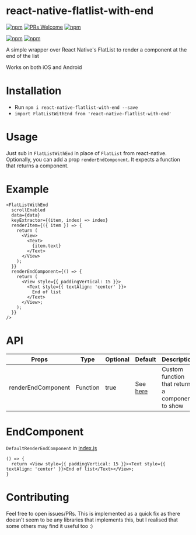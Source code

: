 # react-native-flatlist-with-end 
[![npm](https://img.shields.io/npm/v/react-native-flatlist-with-end.svg?style=flat-square)](https://www.npmjs.com/package/react-native-flatlist-with-end)
[ ![PRs Welcome](https://img.shields.io/badge/PRs-Welcome-brightgreen.svg)](https://github.com/jjingrong/react-native-flatlist-with-end/pulls)
[![npm](https://img.shields.io/npm/l/react-native-flatlist-with-end.svg?style=flat-square)](https://www.npmjs.com/package/react-native-flatlist-with-end)

[![npm](https://img.shields.io/npm/dm/react-native-flatlist-with-end.svg?style=flat-square)](https://www.npmjs.com/package/react-native-flatlist-with-end)
[![npm](https://img.shields.io/npm/dt/react-native-flatlist-with-end.svg?style=flat-square)]([![npm](https://img.shields.io/npm/dt/express.svg)](https://www.npmjs.com/package/react-native-flatlist-with-end))

A simple wrapper over React Native's FlatList to render a component at the end of the list

Works on both iOS and Android

# Installation

- Run `npm i react-native-flatlist-with-end --save`
- `import FlatListWithEnd from 'react-native-flatlist-with-end'`

# Usage

Just sub in `FlatListWithEnd` in place of `FlatList` from react-native.
Optionally, you can add a prop `renderEndComponent`. It expects a function that returns a component.

# Example
```
<FlatListWithEnd
  scrollEnabled
  data={data}
  keyExtractor={(item, index) => index}
  renderItem={({ item }) => {
    return (
      <View>
        <Text>
          {item.text}
        </Text>
      </View>
    );
  }}
  renderEndComponent={() => {
    return (
      <View style={{ paddingVertical: 15 }}>
        <Text style={{ textAlign: 'center' }}>
          End of list
        </Text>
      </View>;
    );
  }}
/>
```

# API


Props              | Type     | Optional | Default     | Description
----------------- | -------- | -------- | ----------- | -----------
renderEndComponent  | Function | true | See [here](https://github.com/jjingrong/react-native-flatlist-with-end/blob/master/README.md#endcomponent)  | Custom function that returns a component to show 


# EndComponent

`DefaultRenderEndComponent` in [index.js](https://github.com/jjingrong/react-native-flatlist-with-end/blob/master/index.js)
```
() => {
  return <View style={{ paddingVertical: 15 }}><Text style={{ textAlign: 'center' }}>End of list</Text></View>;
}
```

# Contributing

Feel free to open issues/PRs. This is implemented as a quick fix as there doesn't seem to be any libraries that implements this, but I realised that some others may find it useful too :)
